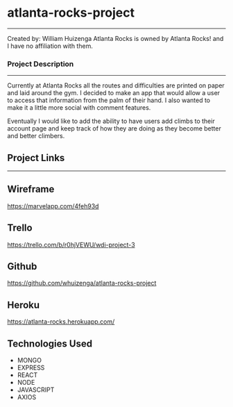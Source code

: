# atlanta-rocks-project
---

Created by: William Huizenga
Atlanta Rocks is owned by Atlanta Rocks! and I have no affiliation with them.

### Project Description
---
Currently at Atlanta Rocks all the routes and difficulties are printed on paper and laid around the gym. I decided to make an app that would allow a user to access that information from the palm of their hand. I also wanted to make it a little more social with comment features.

Eventually I would like to add the ability to have users add climbs to their account page and keep track of how they are doing as they become better and better climbers.

## Project Links
---

## Wireframe

https://marvelapp.com/4feh93d

## Trello

https://trello.com/b/r0hjVEWU/wdi-project-3

## Github

https://github.com/whuizenga/atlanta-rocks-project

## Heroku

https://atlanta-rocks.herokuapp.com/

## Technologies Used

- MONGO
- EXPRESS
- REACT
- NODE
- JAVASCRIPT
- AXIOS
